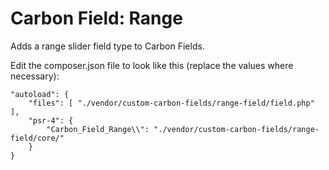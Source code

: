 # Carbon Field: Range
Adds a range slider field type to Carbon Fields.

Edit the composer.json file to look like this (replace the values where necessary):

	"autoload": {
		"files": [ "./vendor/custom-carbon-fields/range-field/field.php" ],
		"psr-4": {
			"Carbon_Field_Range\\": "./vendor/custom-carbon-fields/range-field/core/"
		}
	}
